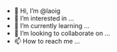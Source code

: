 - 👋 Hi, I’m @laoig
- 👀 I’m interested in ...
- 🌱 I’m currently learning ...
- 💞️ I’m looking to collaborate on ...
- 📫 How to reach me ...

<!---
laoig/laoig is a ✨ special ✨ repository because its `README.md` (this file) appears on your GitHub profile.
You can click the Preview link to take a look at your changes.
--->
